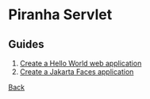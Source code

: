 # Piranha Servlet

## Guides

1. [Create a Hello World web application](helloworld/)
1. [Create a Jakarta Faces application](faces/)

[Back](../)
